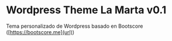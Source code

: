 # Wordpress Theme La Marta v0.1

Tema personalizado de Wordpress basado en Bootscore ([https://bootscore.me](url))
